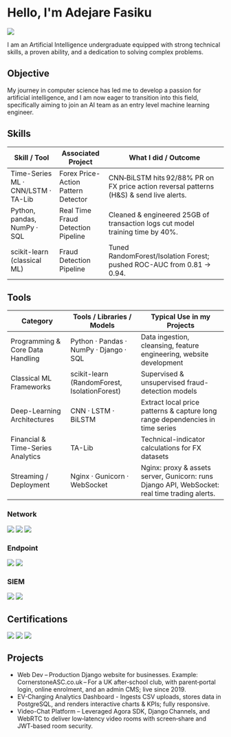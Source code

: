 # Hello, I'm Adejare Fasiku
<a href="https://linkedin.com"><img src="https://img.shields.io/badge/-LinkedIn-0072b1?&style=for-the-badge&logo=linkedin&logoColor=white" /></a>

I am an Artificial Intelligence undergraduate equipped with strong technical skills, a proven ability, and a dedication to solving complex problems.

## Objective

My journey in computer science has led me to develop a passion for artificial intelligence, and I am now eager to transition into this field, specifically aiming to join an AI team as an entry level machine learning engineer.

## Skills

| Skill / Tool                                  | Associated Project                  | What I did / Outcome                                                                    |
|-----------------------------------------------|-------------------------------------|-----------------------------------------------------------------------------------------|
| Time-Series ML · CNN/LSTM · TA-Lib            | Forex Price-Action Pattern Detector | CNN‑BiLSTM hits 92/88% PR on FX price action reversal patterns (H&S) & send live alerts.|
| Python, pandas, NumPy · SQL                   | Real Time Fraud Detection Pipeline  | Cleaned & engineered 25GB of transaction logs cut model training time by 40%.           |
| scikit-learn (classical ML)                   | Fraud Detection Pipeline            | Tuned RandomForest/Isolation Forest; pushed ROC-AUC from 0.81 → 0.94.                   |

## Tools
| Category                          | Tools / Libraries / Models                  | Typical Use in my Projects                                                                         |
|-----------------------------------|---------------------------------------------|----------------------------------------------------------------------------------------------------|
| Programming & Core Data Handling  | Python · Pandas · NumPy · Django · SQL      | Data ingestion, cleansing, feature engineering, website development                                |
| Classical ML Frameworks           | scikit-learn (RandomForest, IsolationForest)| Supervised & unsupervised fraud-detection models                                                   |
| Deep-Learning Architectures       | CNN · LSTM · BiLSTM                         | Extract local price patterns & capture long range dependencies in time series                      |
| Financial & Time-Series Analytics | TA-Lib                                      | Technical-indicator calculations for FX datasets                                                   |
| Streaming / Deployment            | Nginx · Gunicorn · WebSocket                | Nginx: proxy & assets server, Gunicorn: runs Django API, WebSocket: real time trading alerts.      |

### Network
<div>
    <img src="https://img.shields.io/badge/-Wireshark-1679A7?&style=for-the-badge&logo=Wireshark&logoColor=white" />
    <img src="https://img.shields.io/badge/-Suricata-EF3B2D?&style=for-the-badge&logo=Suricata&logoColor=white" />
    <img src="https://img.shields.io/badge/-Zeek-777BB4?&style=for-the-badge&logo=Zeek&logoColor=white" />
</div>

### Endpoint
<div>
    <img src="https://img.shields.io/badge/-Microsoft_Defender_for_Endpoint-00A4EF?&style=for-the-badge&logo=Microsoft&logoColor=white" />
    <img src="https://img.shields.io/badge/-Velociraptor-4B275F?&style=for-the-badge&logo=Velociraptor&logoColor=white" />
</div>

### SIEM
<div>
    <img src="https://img.shields.io/badge/-Microsoft_Sentinel-0078D4?&style=for-the-badge&logo=Microsoft&logoColor=white" />
    <img src="https://img.shields.io/badge/-AWS-FF9900?style=for-the-badge&logo=Amazon%20AWS&logoColor=white"/>
</div>

## Certifications
<div>
    <!-- AWS Certified -->
    <img src="https://img.shields.io/badge/-AWS-232F3E?style=for-the-badge&logo=Amazon%20AWS&logoColor=white" />
    <!-- ServiceNow Certified -->
    <img src="https://img.shields.io/badge/-ServiceNow-43B02A?style=for-the-badge&logo=ServiceNow&logoColor=white" />
    <!-- Microsoft Office Certified -->
    <img src="https://img.shields.io/badge/-Microsoft%20Office-D83B01?style=for-the-badge&logo=Microsoft%20Office&logoColor=white" />
</div>

## Projects
- Web Dev – Production Django website for businesses. Example: CornerstoneASC.co.uk – For a UK after‑school club, with parent‑portal login, online enrolment, and an admin CMS; live since 2019.
- EV-Charging Analytics Dashboard - Ingests CSV uploads, stores data in PostgreSQL, and renders interactive charts & KPIs; fully responsive.
- Video-Chat Platform – Leveraged Agora SDK, Django Channels, and WebRTC to deliver low‑latency video rooms with screen‑share and JWT‑based room security.

